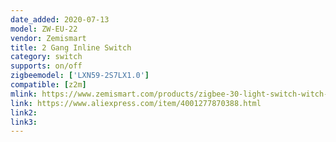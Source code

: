 ```yaml
---
date_added: 2020-07-13
model: ZW-EU-22
vendor: Zemismart
title: 2 Gang Inline Switch
category: switch
supports: on/off
zigbeemodel: ['LXN59-2S7LX1.0']
compatible: [z2m]
mlink: https://www.zemismart.com/products/zigbee-30-light-switch-witch-diy-breaker-module-smartthings-hubitat-app-remote-control-home-1-2-way
link: https://www.aliexpress.com/item/4001277870388.html
link2: 
link3: 
---
```

